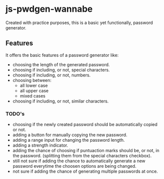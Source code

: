 # js-pwdgen-wannabe
Created with practice purposes, this is a basic yet functionally, password generator.

## Features
It offers the basic features of a password generator like:
- choosing the length of the generated password.
- choosing if including, or not, special characters.
- choosing if including, or not, numbers.
- choosing between:
	- all lower case
	- all upper case
	- mixed cases
- choosing if including, or not, similar characters.

### TODO's
- choosing if the newly created password should be automatically copied or not.
- adding a button for manually copying the new password.
- adding a range input for changing the password length.
- adding a strength indicator.
- adding the chance of choosing if puntuaction marks should be, or not, in the password. (splitting them from the special characters checkbox).
- still not sure if adding the chance to automatically generate a new password everytime the choosen options are being changed.
- not sure if adding the chance of generating multiple passwords at once.

